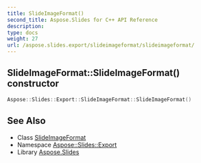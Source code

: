 ```yaml
---
title: SlideImageFormat()
second_title: Aspose.Slides for C++ API Reference
description: 
type: docs
weight: 27
url: /aspose.slides.export/slideimageformat/slideimageformat/
---
```

## SlideImageFormat::SlideImageFormat() constructor




```cpp
Aspose::Slides::Export::SlideImageFormat::SlideImageFormat()
```

## See Also

* Class [SlideImageFormat](../)
* Namespace [Aspose::Slides::Export](../../)
* Library [Aspose.Slides](../../../)